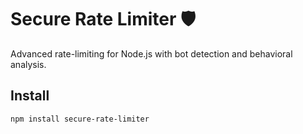 # Secure Rate Limiter 🛡️
Advanced rate-limiting for Node.js with bot detection and behavioral analysis.

## Install
```bash
npm install secure-rate-limiter

